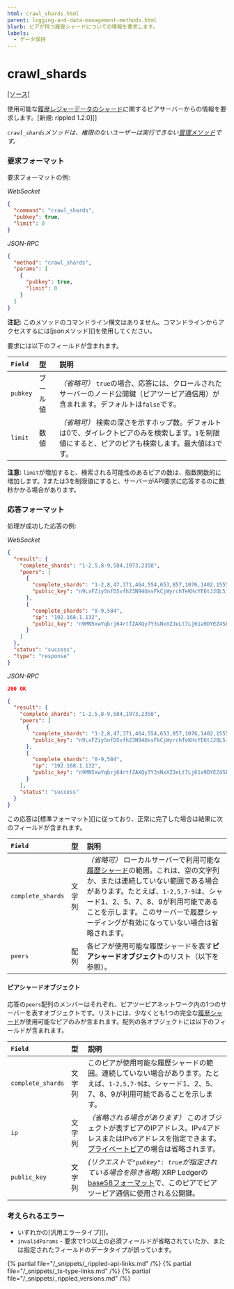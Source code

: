 ```yaml
---
html: crawl_shards.html
parent: logging-and-data-management-methods.html
blurb: ピアが持つ履歴シャードについての情報を要求します。
labels:
  - データ保持
---
```

# crawl_shards

[[ソース]](https://github.com/ripple/rippled/blob/master/src/ripple/rpc/handlers/CrawlShards.cpp "Source")

使用可能な[履歴レジャーデータのシャード](history-sharding.html)に関するピアサーバーからの情報を要求します。[新規: rippled 1.2.0][]

_`crawl_shards`メソッドは、権限のないユーザーは実行できない[管理メソッド](admin-api-methods.html)です。_

### 要求フォーマット

要求フォーマットの例:

<!-- MULTICODE_BLOCK_START -->

*WebSocket*

```json
{
  "command": "crawl_shards",
  "pubkey": true,
  "limit": 0
}
```

*JSON-RPC*

```json
{
  "method": "crawl_shards",
  "params": [
    {
      "pubkey": true,
      "limit": 0
    }
  ]
}
```

<!-- MULTICODE_BLOCK_END -->

**注記:** このメソッドのコマンドライン構文はありません。コマンドラインからアクセスするには[jsonメソッド][]を使用してください。

要求には以下のフィールドが含まれます。

| `Field`  | 型      | 説明                                                     |
|:---------|:--------|:--------------------------------------------------------|
| `pubkey` | ブール値 | _（省略可）_ `true`の場合、応答には、クロールされたサーバーのノード公開鍵（ピアツーピア通信用）が含まれます。デフォルトは`false`です。 |
| `limit` | 数値 | _（省略可）_ 検索の深さを示すホップ数。デフォルトは0で、ダイレクトピアのみを検索します。`1`を制限値にすると、ピアのピアも検索します。最大値は`3`です。 |

**注意:** `limit`が増加すると、検索される可能性のあるピアの数は、指数関数的に増加します。2または3を制限値にすると、サーバーがAPI要求に応答するのに数秒かかる場合があります。


### 応答フォーマット

処理が成功した応答の例:

<!-- MULTICODE_BLOCK_START -->

*WebSocket*

```json
{
  "result": {
    "complete_shards": "1-2,5,8-9,584,1973,2358",
    "peers": [
      {
        "complete_shards": "1-2,8,47,371,464,554,653,857,1076,1402,1555,1708,1813,1867",
        "public_key": "n9LxFZiySnfDSvfh23N94UxsFkCjWyrchTeKHcYE6tJJQL5iejb2"
      },
      {
        "complete_shards": "8-9,584",
        "ip": "192.168.1.132",
        "public_key": "n9MN5xwYqbrj64rtfZAXQy7Y3sNxXZJeLt7Lj61a9DYEZ4SE2tQQ"
      }
    ]
  },
  "status": "success",
  "type": "response"
}
```


*JSON-RPC*

```json
200 OK

{
  "result": {
    "complete_shards": "1-2,5,8-9,584,1973,2358",
    "peers": [
      {
        "complete_shards": "1-2,8,47,371,464,554,653,857,1076,1402,1555,1708,1813,1867",
        "public_key": "n9LxFZiySnfDSvfh23N94UxsFkCjWyrchTeKHcYE6tJJQL5iejb2"
      },
      {
        "complete_shards": "8-9,584",
        "ip": "192.168.1.132",
        "public_key": "n9MN5xwYqbrj64rtfZAXQy7Y3sNxXZJeLt7Lj61a9DYEZ4SE2tQQ"
      }
    ],
    "status": "success"
  }
}
```


<!-- MULTICODE_BLOCK_END -->

この応答は[標準フォーマット][]に従っており、正常に完了した場合は結果に次のフィールドが含まれます。

| `Field`           | 型     | 説明                                            |
|:------------------|:-------|:------------------------------------------------|
| `complete_shards` | 文字列 | _（省略可）_ ローカルサーバーで利用可能な[履歴シャード](history-sharding.html)の範囲。これは、空の文字列か、または連続していない範囲である場合があります。たとえば、`1-2,5,7-9`は、シャード1、2、5、7、8、9が利用可能であることを示します。このサーバーで履歴シャーディングが有効になっていない場合は省略されます。 |
| `peers` | 配列 | 各ピアが使用可能な履歴シャードを表す**ピアシャードオブジェクト**のリスト（以下を参照）。 |

#### ピアシャードオブジェクト

応答の`peers`配列のメンバーはそれぞれ、ピアツーピアネットワーク内の1つのサーバーを表すオブジェクトです。リストには、少なくとも1つの完全な[履歴シャード](history-sharding.html)が使用可能なピアのみが含まれます。配列の各オブジェクトには以下のフィールドが含まれます。


| `Field`   | 型     | 説明                                                     |
|:----------|:-------|:--------------------------------------------------------|
| `complete_shards` | 文字列 | このピアが使用可能な履歴シャードの範囲。連続していない場合があります。たとえば、`1-2,5,7-9`は、シャード1、2、5、7、8、9が利用可能であることを示します。 |
| `ip` | 文字列 | _（省略される場合があります）_ このオブジェクトが表すピアのIPアドレス。IPv4アドレスまたはIPv6アドレスを指定できます。[プライベートピア](peer-protocol.html#プライベートピア)の場合は省略されます。 |
| `public_key` | 文字列 | _(リクエストで`"pubkey": true`が指定されている場合を除き省略)_ XRP Ledgerの[base58フォーマット](base58-encodings.html)で、このピアでピアツーピア通信に使用される公開鍵。 |


### 考えられるエラー

- いずれかの[汎用エラータイプ][]。
- `invalidParams` - 要求で1つ以上の必須フィールドが省略されていたか、または指定されたフィールドのデータタイプが誤っています。


<!--{# common link defs #}-->
{% partial file="/_snippets/_rippled-api-links.md" /%}
{% partial file="/_snippets/_tx-type-links.md" /%}
{% partial file="/_snippets/_rippled_versions.md" /%}
